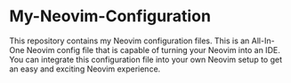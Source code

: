 # My-Neovim-Configuration
This repository contains my Neovim configuration files. This is an All-In-One Neovim config file that is capable of turning your Neovim into an IDE. You can integrate this configuration file into your own Neovim setup to get an easy and exciting Neovim experience.
